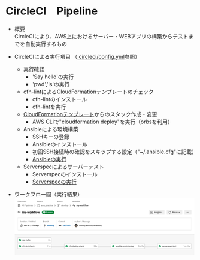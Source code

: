 # CircleCI　Pipeline
* 概要  
  CircleCIにより、AWS上におけるサーバー・WEBアプリの構築からテストまでを自動実行するもの

* CircleCIによる実行項目 （[.circleci/config.yml](./.circleci/config.yml)参照）
  * 実行確認
    * 'Say hello'の実行
    * 'pwd','ls'の実行
  * cfn-lintによるCloudFormationテンプレートのチェック
    * cfn-lintのインストール
    * cfn-lintを実行
  * [CloudFormationテンプレート](./cloud_formation)からのスタック作成・変更
    * AWS CLIで"cloudformation deploy"を実行（orbsを利用）
  * Ansibleによる環境構築
    * SSHキーの登録
    * Ansibleのインストール
    * 初回SSH接続時の確認をスキップする設定（"~/.ansible.cfg"に記載）
    * [Ansibleの実行](./ansible)
  * Serverspecによるサーバーテスト
    * Serverspecのインストール
    * [Serverspecの実行](./server_spec)
* ワークフロー図（実行結果）
	![ワークフロー図](circleci_workflow.png)

